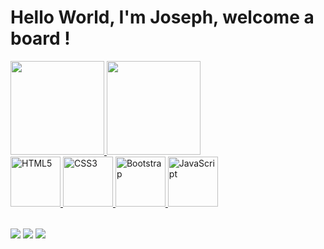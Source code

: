 # Hello World, I'm Joseph, welcome a board !

<table>
  <a href="https://github.com/joseeliasnsf">
  <img height="150em" src="https://github-readme-stats.vercel.app/api?username=joseeliasnsf&show_icons=true&theme=tokyonight&include_all_commits=true&count_private=true"/>
  <img height="150em" src="https://github-readme-stats.vercel.app/api/top-langs/?username=joseeliasnsf&layout=compact&langs_count=6&theme=tokyonight"/><br>
  <img src="https://img.icons8.com/color/2x/html-5.png" width="80" alt="HTML5">
  <img src="https://img.icons8.com/color/2x/css3.png" width="80" alt="CSS3">
  <img src="https://img.icons8.com/color/2x/bootstrap.png" width="80" alt="Bootstrap">
  <img src="https://img.icons8.com/nolan/2x/javascript.png" width="80" alt="JavaScript">
</table>

<div> 
  <a href="https://twitter.com/JoseEliasNSF" target="_blank"><img src="https://img.shields.io/badge/any_text-twitter-blue" target="_blank"></a>
  <a href = "mailto: joseeliasn@gmail.com"><img src="https://img.shields.io/badge/-Gmail-%23333?style=for-the-badge&logo=gmail&logoColor=white" target="_blank"></a>
  <a href="www.linkedin.com/in/joséeliasnunessfilho/" target="_blank"><img src="https://img.shields.io/badge/-LinkedIn-%230077B5?style=for-the-badge&logo=linkedin&logoColor=white" target="_blank"></a> 
</div>
